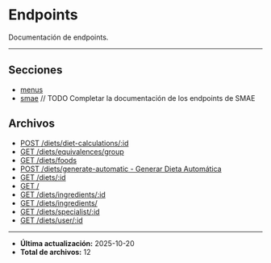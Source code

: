 # Endpoints

Documentación de endpoints.

---

## Secciones

- [menus](./menus/README.md)
- [smae](./smae/README.md) // TODO Completar la documentación de los endpoints de SMAE

## Archivos

- [POST /diets/diet-calculations/:id](./diet-calculations.md)
- [GET /diets/equivalences/group](./equivalences-group.md)
- [GET /diets/foods](./foods.md)
- [POST /diets/generate-automatic - Generar Dieta Automática](./generate-automatic.md)
- [GET /diets/:id](./get.md)
- [GET /](./healthcheck.md)
- [GET /diets/ingredients/:id](./ingredients-by-food.md)
- [GET /diets/ingredients/](./ingredients.md)
- [GET /diets/specialist/:id](./list-by-specialist.md)
- [GET /diets/user/:id](./list-by-user.md)

---

- **Última actualización:** 2025-10-20
- **Total de archivos:** 12
